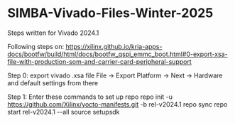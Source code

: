 # SIMBA-Vivado-Files-Winter-2025

Steps written for Vivado 2024.1

Following steps on:
https://xilinx.github.io/kria-apps-docs/bootfw/build/html/docs/bootfw_qspi_emmc_boot.html#0-export-xsa-file-with-production-som-and-carrier-card-peripheral-support

Step 0:
export vivado .xsa file
	File -> Export Platform -> Next -> Hardware and default settings from there
	
Step 1:
Enter these commands to set up repo
	repo init -u https://github.com/Xilinx/yocto-manifests.git -b rel-v2024.1
	repo sync
	repo start rel-v2024.1 --all
	source setupsdk
